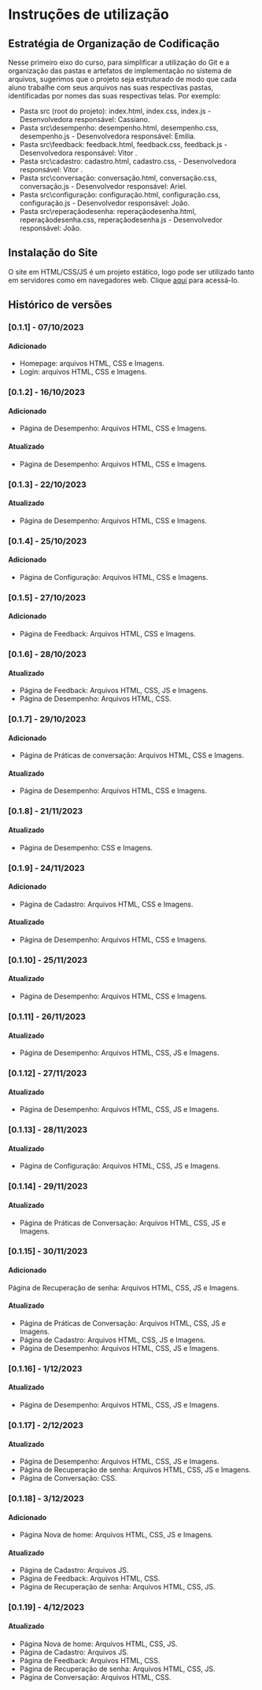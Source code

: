 # Instruções de utilização

## Estratégia de Organização de Codificação 

Nesse primeiro eixo do curso, para simplificar a utilização do Git e a organização das pastas e artefatos de implementação no sistema de arquivos, sugerimos que o projeto seja estruturado de modo que cada aluno trabalhe com seus arquivos nas suas respectivas pastas, identificadas por nomes das suas respectivas telas. Por exemplo:
- Pasta src (root do projeto): index.html, index.css, index.js - Desenvolvedora responsável: Cassiano.
- Pasta src\desempenho: desempenho.html, desempenho.css, desempenho.js - Desenvolvedora responsável:  Emilia.
- Pasta src\feedback: feedback.html, feedback.css, feedback.js - Desenvolvedora responsável: Vitor .
- Pasta src\cadastro: cadastro.html, cadastro.css,  - Desenvolvedora responsável: Vitor .
- Pasta src\conversação: conversação.html, conversação.css, conversação.js  - Desenvolvedor responsável: Ariel.
- Pasta src\configuração: configuração.html, configuração.css, configuração.js  - Desenvolvedor responsável: João.
- Pasta src\reperaçãodesenha: reperaçãodesenha.html, reperaçãodesenha.css, reperaçãodesenha.js  - Desenvolvedor responsável: João.

## Instalação do Site
O site em HTML/CSS/JS é um projeto estático, logo pode ser utilizado tanto em servidores como em navegadores web. Clique <a href="https://icei-puc-minas-pmv-ads.github.io/pmv-ads-2023-2-e1-proj-web-t10-we_need_2_talk/codigo-fonte/src/paginaLogin/index.html">aqui</a> para acessá-lo.

## Histórico de versões

### [0.1.1] - 07/10/2023
#### Adicionado
- Homepage: arquivos HTML, CSS e Imagens.
- Login: arquivos HTML, CSS e Imagens.

### [0.1.2] - 16/10/2023
#### Adicionado
- Página de Desempenho: Arquivos HTML, CSS e Imagens.

#### Atualizado
- Página de Desempenho: Arquivos HTML, CSS e Imagens.

### [0.1.3] - 22/10/2023
#### Atualizado
- Página de Desempenho: Arquivos HTML, CSS e Imagens.


### [0.1.4] - 25/10/2023
#### Adicionado
- Página de Configuração: Arquivos HTML, CSS e Imagens.


### [0.1.5] - 27/10/2023
#### Adicionado
- Página de Feedback: Arquivos HTML, CSS e Imagens.


### [0.1.6] - 28/10/2023
#### Atualizado
- Página de Feedback: Arquivos HTML, CSS, JS e Imagens.
- Página de Desempenho: Arquivos HTML, CSS.

### [0.1.7] - 29/10/2023
#### Adicionado
- Página de Práticas de conversação: Arquivos HTML, CSS e Imagens.

#### Atualizado
- Página de Desempenho: Arquivos HTML, CSS e Imagens.

### [0.1.8] - 21/11/2023
#### Atualizado
- Página de Desempenho: CSS e Imagens.



### [0.1.9] - 24/11/2023
#### Adicionado
- Página de Cadastro: Arquivos HTML, CSS e Imagens.

#### Atualizado
- Página de Desempenho: Arquivos HTML, CSS e Imagens.


### [0.1.10] - 25/11/2023
#### Atualizado
- Página de Desempenho: Arquivos HTML, CSS e Imagens.

### [0.1.11] - 26/11/2023
#### Atualizado
- Página de Desempenho: Arquivos HTML, CSS, JS e Imagens.


### [0.1.12] - 27/11/2023
#### Atualizado
- Página de Desempenho: Arquivos HTML, CSS, JS e Imagens.



### [0.1.13] - 28/11/2023
#### Atualizado
- Página de Configuração: Arquivos HTML, CSS, JS e Imagens.

### [0.1.14] - 29/11/2023
#### Atualizado
- Página de Práticas de Conversação: Arquivos HTML, CSS, JS e Imagens.



### [0.1.15] - 30/11/2023
#### Adicionado
Página de Recuperação de senha: Arquivos HTML, CSS, JS e Imagens.

#### Atualizado
- Página de Práticas de Conversação: Arquivos HTML, CSS, JS e Imagens.
- Página de Cadastro: Arquivos HTML, CSS, JS e Imagens.
- Página de Desempenho: Arquivos HTML, CSS, JS e Imagens.



### [0.1.16] - 1/12/2023
#### Atualizado
- Página de Desempenho: Arquivos HTML, CSS, JS e Imagens.

### [0.1.17] - 2/12/2023
#### Atualizado
- Página de Desempenho: Arquivos HTML, CSS, JS e Imagens.
- Página de Recuperação de senha: Arquivos HTML, CSS, JS e Imagens.
- Página de Conversação:  CSS.

### [0.1.18] - 3/12/2023
####  Adicionado
- Página Nova de home: Arquivos HTML, CSS, JS e Imagens.


####  Atualizado
- Página de Cadastro: Arquivos JS.
- Página de Feedback: Arquivos HTML, CSS.
- Página de Recuperação de senha: Arquivos HTML, CSS, JS.

### [0.1.19] - 4/12/2023
####  Atualizado 
- Página Nova de home: Arquivos HTML, CSS, JS.
- Página de Cadastro: Arquivos JS.
- Página de Feedback: Arquivos HTML, CSS.
- Página de Recuperação de senha: Arquivos HTML, CSS, JS.
- Página de Conversação: Arquivos HTML, CSS.




















